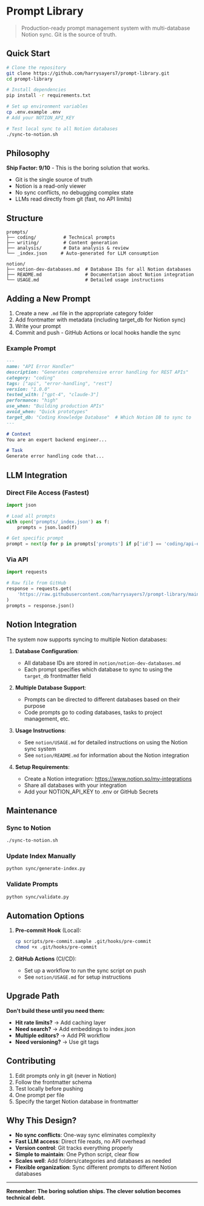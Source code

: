 # Prompt Library

> Production-ready prompt management system with multi-database Notion sync. Git is the source of truth.

## Quick Start

```bash
# Clone the repository
git clone https://github.com/harrysayers7/prompt-library.git
cd prompt-library

# Install dependencies
pip install -r requirements.txt

# Set up environment variables
cp .env.example .env
# Add your NOTION_API_KEY

# Test local sync to all Notion databases
./sync-to-notion.sh
```

## Philosophy

**Ship Factor: 9/10** - This is the boring solution that works.

- Git is the single source of truth
- Notion is a read-only viewer
- No sync conflicts, no debugging complex state
- LLMs read directly from git (fast, no API limits)

## Structure

```
prompts/
├── coding/          # Technical prompts
├── writing/         # Content generation
├── analysis/        # Data analysis & review
└── _index.json     # Auto-generated for LLM consumption

notion/
├── notion-dev-databases.md  # Database IDs for all Notion databases
├── README.md                # Documentation about Notion integration
└── USAGE.md                 # Detailed usage instructions
```

## Adding a New Prompt

1. Create a new `.md` file in the appropriate category folder
2. Add frontmatter with metadata (including target_db for Notion sync)
3. Write your prompt
4. Commit and push - GitHub Actions or local hooks handle the sync

### Example Prompt

```markdown
---
name: "API Error Handler"
description: "Generates comprehensive error handling for REST APIs"
category: "coding"
tags: ["api", "error-handling", "rest"]
version: "1.0.0"
tested_with: ["gpt-4", "claude-3"]
performance: "high"
use_when: "Building production APIs"
avoid_when: "Quick prototypes"
target_db: "Coding Knowledge Database"  # Which Notion DB to sync to
---

# Context
You are an expert backend engineer...

# Task
Generate error handling code that...
```

## LLM Integration

### Direct File Access (Fastest)
```python
import json

# Load all prompts
with open('prompts/_index.json') as f:
    prompts = json.load(f)

# Get specific prompt
prompt = next(p for p in prompts['prompts'] if p['id'] == 'coding/api-error-handler')
```

### Via API
```python
import requests

# Raw file from GitHub
response = requests.get(
    'https://raw.githubusercontent.com/harrysayers7/prompt-library/main/prompts/_index.json'
)
prompts = response.json()
```

## Notion Integration

The system now supports syncing to multiple Notion databases:

1. **Database Configuration**: 
   - All database IDs are stored in `notion/notion-dev-databases.md`
   - Each prompt specifies which database to sync to using the `target_db` frontmatter field

2. **Multiple Database Support**:
   - Prompts can be directed to different databases based on their purpose
   - Code prompts go to coding databases, tasks to project management, etc.

3. **Usage Instructions**:
   - See `notion/USAGE.md` for detailed instructions on using the Notion sync system
   - See `notion/README.md` for information about the Notion integration

4. **Setup Requirements**:
   - Create a Notion integration: https://www.notion.so/my-integrations
   - Share all databases with your integration
   - Add your NOTION_API_KEY to .env or GitHub Secrets

## Maintenance

### Sync to Notion
```bash
./sync-to-notion.sh
```

### Update Index Manually
```bash
python sync/generate-index.py
```

### Validate Prompts
```bash
python sync/validate.py
```

## Automation Options

1. **Pre-commit Hook** (Local):
   ```bash
   cp scripts/pre-commit.sample .git/hooks/pre-commit
   chmod +x .git/hooks/pre-commit
   ```

2. **GitHub Actions** (CI/CD):
   - Set up a workflow to run the sync script on push
   - See `notion/USAGE.md` for setup instructions

## Upgrade Path

**Don't build these until you need them:**

- **Hit rate limits?** → Add caching layer
- **Need search?** → Add embeddings to index.json
- **Multiple editors?** → Add PR workflow
- **Need versioning?** → Use git tags

## Contributing

1. Edit prompts only in git (never in Notion)
2. Follow the frontmatter schema
3. Test locally before pushing
4. One prompt per file
5. Specify the target Notion database in frontmatter

## Why This Design?

- **No sync conflicts**: One-way sync eliminates complexity
- **Fast LLM access**: Direct file reads, no API overhead
- **Version control**: Git tracks everything properly
- **Simple to maintain**: One Python script, clear flow
- **Scales well**: Add folders/categories and databases as needed
- **Flexible organization**: Sync different prompts to different Notion databases

---

**Remember: The boring solution ships. The clever solution becomes technical debt.**